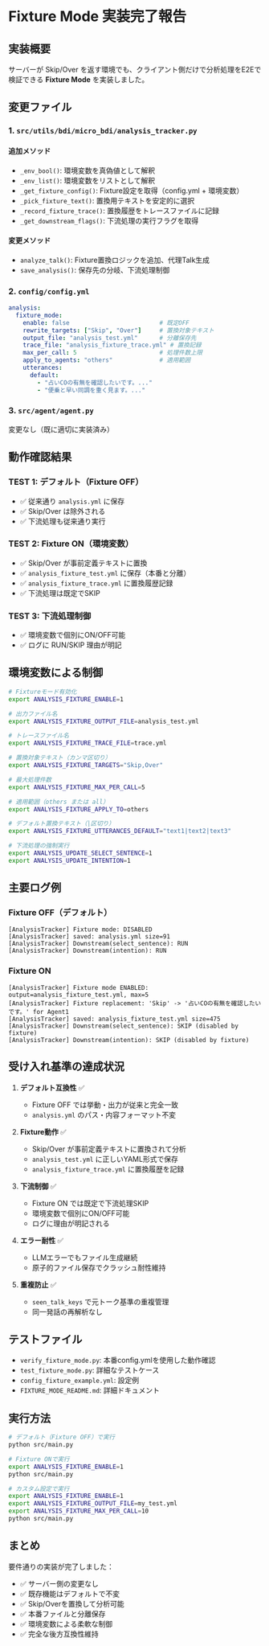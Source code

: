 # Fixture Mode 実装完了報告

## 実装概要

サーバーが Skip/Over を返す環境でも、クライアント側だけで分析処理をE2Eで検証できる **Fixture Mode** を実装しました。

## 変更ファイル

### 1. `src/utils/bdi/micro_bdi/analysis_tracker.py`

#### 追加メソッド
- `_env_bool()`: 環境変数を真偽値として解釈
- `_env_list()`: 環境変数をリストとして解釈  
- `_get_fixture_config()`: Fixture設定を取得（config.yml + 環境変数）
- `_pick_fixture_text()`: 置換用テキストを安定的に選択
- `_record_fixture_trace()`: 置換履歴をトレースファイルに記録
- `_get_downstream_flags()`: 下流処理の実行フラグを取得

#### 変更メソッド
- `analyze_talk()`: Fixture置換ロジックを追加、代理Talk生成
- `save_analysis()`: 保存先の分岐、下流処理制御

### 2. `config/config.yml`

```yaml
analysis:
  fixture_mode:
    enable: false                         # 既定OFF
    rewrite_targets: ["Skip", "Over"]     # 置換対象テキスト
    output_file: "analysis_test.yml"      # 分離保存先
    trace_file: "analysis_fixture_trace.yml" # 置換記録
    max_per_call: 5                       # 処理件数上限
    apply_to_agents: "others"             # 適用範囲
    utterances:
      default:
        - "占いCOの有無を確認したいです。..."
        - "便乗と早い同調を重く見ます。..."
```

### 3. `src/agent/agent.py`

変更なし（既に適切に実装済み）

## 動作確認結果

### TEST 1: デフォルト（Fixture OFF）
- ✅ 従来通り `analysis.yml` に保存
- ✅ Skip/Over は除外される
- ✅ 下流処理も従来通り実行

### TEST 2: Fixture ON（環境変数）
- ✅ Skip/Over が事前定義テキストに置換
- ✅ `analysis_fixture_test.yml` に保存（本番と分離）
- ✅ `analysis_fixture_trace.yml` に置換履歴記録
- ✅ 下流処理は既定でSKIP

### TEST 3: 下流処理制御
- ✅ 環境変数で個別にON/OFF可能
- ✅ ログに RUN/SKIP 理由が明記

## 環境変数による制御

```bash
# Fixtureモード有効化
export ANALYSIS_FIXTURE_ENABLE=1

# 出力ファイル名
export ANALYSIS_FIXTURE_OUTPUT_FILE=analysis_test.yml

# トレースファイル名  
export ANALYSIS_FIXTURE_TRACE_FILE=trace.yml

# 置換対象テキスト（カンマ区切り）
export ANALYSIS_FIXTURE_TARGETS="Skip,Over"

# 最大処理件数
export ANALYSIS_FIXTURE_MAX_PER_CALL=5

# 適用範囲（others または all）
export ANALYSIS_FIXTURE_APPLY_TO=others

# デフォルト置換テキスト（|区切り）
export ANALYSIS_FIXTURE_UTTERANCES_DEFAULT="text1|text2|text3"

# 下流処理の強制実行
export ANALYSIS_UPDATE_SELECT_SENTENCE=1
export ANALYSIS_UPDATE_INTENTION=1
```

## 主要ログ例

### Fixture OFF（デフォルト）
```
[AnalysisTracker] Fixture mode: DISABLED
[AnalysisTracker] saved: analysis.yml size=91
[AnalysisTracker] Downstream(select_sentence): RUN
[AnalysisTracker] Downstream(intention): RUN
```

### Fixture ON
```
[AnalysisTracker] Fixture mode ENABLED: output=analysis_fixture_test.yml, max=5
[AnalysisTracker] Fixture replacement: 'Skip' -> '占いCOの有無を確認したいです。' for Agent1
[AnalysisTracker] saved: analysis_fixture_test.yml size=475
[AnalysisTracker] Downstream(select_sentence): SKIP (disabled by fixture)
[AnalysisTracker] Downstream(intention): SKIP (disabled by fixture)
```

## 受け入れ基準の達成状況

1. **デフォルト互換性** ✅
   - Fixture OFF では挙動・出力が従来と完全一致
   - `analysis.yml` のパス・内容フォーマット不変

2. **Fixture動作** ✅
   - Skip/Over が事前定義テキストに置換されて分析
   - `analysis_test.yml` に正しいYAML形式で保存
   - `analysis_fixture_trace.yml` に置換履歴を記録

3. **下流制御** ✅
   - Fixture ON では既定で下流処理SKIP
   - 環境変数で個別にON/OFF可能
   - ログに理由が明記される

4. **エラー耐性** ✅
   - LLMエラーでもファイル生成継続
   - 原子的ファイル保存でクラッシュ耐性維持

5. **重複防止** ✅
   - `seen_talk_keys` で元トーク基準の重複管理
   - 同一発話の再解析なし

## テストファイル

- `verify_fixture_mode.py`: 本番config.ymlを使用した動作確認
- `test_fixture_mode.py`: 詳細なテストケース
- `config_fixture_example.yml`: 設定例
- `FIXTURE_MODE_README.md`: 詳細ドキュメント

## 実行方法

```bash
# デフォルト（Fixture OFF）で実行
python src/main.py

# Fixture ONで実行  
export ANALYSIS_FIXTURE_ENABLE=1
python src/main.py

# カスタム設定で実行
export ANALYSIS_FIXTURE_ENABLE=1
export ANALYSIS_FIXTURE_OUTPUT_FILE=my_test.yml
export ANALYSIS_FIXTURE_MAX_PER_CALL=10
python src/main.py
```

## まとめ

要件通りの実装が完了しました：

- ✅ サーバー側の変更なし
- ✅ 既存機能はデフォルトで不変
- ✅ Skip/Overを置換して分析可能
- ✅ 本番ファイルと分離保存
- ✅ 環境変数による柔軟な制御
- ✅ 完全な後方互換性維持